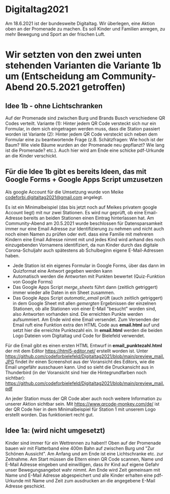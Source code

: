 # Digitaltag2021

Am 18.6.2021 ist der bundesweite Digitaltag. Wir überlegen, eine Aktion oben an der Promenade zu machen. Es soll Kinder und Familien anregen, zu mehr Bewegung und Sport an der frischen Luft. 

# Wir setzten von den zwei unten stehenden Varianten die Variante 1b um (Entscheidung am Community-Abend 20.5.2021 getroffen)

## Idee 1b - ohne Lichtschranken
Auf der Promenade sind zwischen Burg und Brands Busch verschiedene QR Codes verteilt. 
Variante (1): Hinter jedem QR Code versteckt sich nur ein Formular, in dem sich eingetragen werden muss, dass die Station passiert worden ist
Variante (2): Hinter jedem QR Code versteckt sich neben dem Formular eine zu beantwortende Frage (z.B. Schätzfragen: Wie hoch ist der Baum? Wie viele Bäume wurden an der Promenade neu gepflanzt? Wie lang ist die Promenade? etc.). Auch hier wird am Ende eine schicke pdf-Urkunde an die Kinder verschickt.

## Für die Idee 1b gibt es bereits Ideen, das mit Google Forms + Google Apps Script umzusetzen

Als google Account für die Umsetzung wurde von Meike codeforbi.digitaltag2021@gmail.com angelegt.

Es ist ein Minimalbeispiel (das bis jetzt noch auf Meikes privatem google Account liegt) mit nur zwei Stationen. Es wird nur geprüft, ob eine Email-Adresse bereits an beiden Stationen einen Eintrag hinterlassen hat. Am Community-Abend am 20.5.2021 wurde beschlossen für Datensparsamkeit immer nur eine Email Adresse zur Identifizierung zu nehmen und nicht auch noch einen Namen zu prüfen oder evtl. dass eine Familie mit mehreren Kindern eine Email Adresse nimmt mit und jedes Kind wird anhand des noch einzugebenden Vornamens identifiziert, da nun Kinder durch das digitale Corona-Schuljahr auch spätestens ab Schulbeginn eigene E-Mail-Adressen haben.

- Jede Station ist ein eigenes Formular in Google Forms, über das dann im Quizformat eine Antwort gegeben werden kann
- Automatisch werden die Antworten mit Punkten bewertet (Quiz-Funktion von Google Forms)
- Das Google Apps Script *merge_sheets* führt dann (zeitlich getriggert) immer wieder alle Daten in ein Sheet zusammen. 
- Das Google Apps Script *automatic_email* prüft (auch zeitlich getriggert) in dem Google Sheet mit allen *gemergten* Ergebnissen der einzelnen Stationen, ob alle Stationen von einer E-Mail "besucht" worden sind, also Antworten vorhanden sind. Die erreichten Punkte werden aufsummiert. Am Ende wird eine Email versendet. Zum Versenden der Email ruft eine Funktion extra den HTML Code aus **email.html** auf und setzt hier die erreichte Punktezahl ein. In **email.html** werden die beiden Logo Dateien vom Digitaltag und Code for Bielefeld verwendet. 

Für die Email gibt es einen ersten HTML Entwurf in **email_punktezahl.html** der mit dem Editor https://html5-editor.net/ erstellt worden ist. Unter https://github.com/codeforbielefeld/Digitaltag2021/blob/main/preview_mail.JPG findet ihr einen Screenshot aus der Voransicht des Editors, wie die Email ungefähr ausschauen kann. Und so sieht die Druckansicht aus in Thunderbird (in der Voransicht sind hier die Hintegrundfarben noch sichtbar): https://github.com/codeforbielefeld/Digitaltag2021/blob/main/preview_mail.pdf

An jeder Station muss der QR Code aber auch noch weitere Information zu unserer Aktion sichtbar sein. Mit https://www.qrcode-monkey.com/de/ ist der QR Code hier in dem Minimalbeispiel für Station 1 mit unserem Logo erstellt worden. Das funktioniert recht gut. 


## Idee 1a: (wird nicht umgesetzt)
Kinder sind immer für ein Wettrennen zu haben!! 
Oben auf der Promenade bauen wir mit Flatterband eine 400m Bahn auf zwischen Burg und "Zur Schönen Aussicht". Am Anfang und am Ende ist eine Lichtschranke etc. zur Zeitnahme. Am Start müssen die Eltern einen QR Code scannen, Name und E-Mail Adresse eingeben und einwilligen, dass ihr Kind auf eigene Gefahr unser Bewegungsangebot wahr nimmt. Am Ende wird Zeit gemeinsam mit Name und E-Mail Adresse abgespeichert und alle Kinder erhalten eine pdf-Urkunde mit Name und Zeit zum ausdrucken an die angegebene E-Mail Adresse geschickt. 
